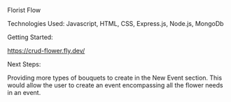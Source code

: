 Florist Flow

Technologies Used: Javascript, HTML, CSS, Express.js, Node.js, MongoDb

Getting Started: 

https://crud-flower.fly.dev/

Next Steps:

Providing more types of bouquets to create in the New Event section. This would allow the user to create an event encompassing all the flower needs in an event.
